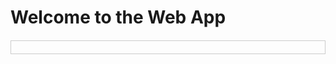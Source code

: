 <html lang="en">
  <head>
    <meta charset="utf-8">
    <meta name="viewport" content="width=device-width, initial-scale=1, shrink-to-fit=no">
    <script src="https://telegram.org/js/telegram-web-app.js"></script>
    <title>Telegram Web App</title>
  </head>
  <body>
    <h1>Welcome to the Web App</h1>
    <div id="debug" style="margin-top: 20px; padding: 10px; border: 1px solid #ccc;"></div>
    <script>
      // Функция для вывода сообщений на экран
      function logMessage(message) {
          const debugDiv = document.getElementById('debug');
          const paragraph = document.createElement('p');
          paragraph.textContent = message;
          debugDiv.appendChild(paragraph);
      }
      Telegram.WebApp.ready();
      Telegram.WebApp.expand();
      Telegram.WebApp.MainButton.text = "Send Data";
      Telegram.WebApp.MainButton.setText("Send Data");
      Telegram.WebApp.MainButton.show();
      // Выводим информацию при загрузке страницы
      logMessage("Web App initialized.");
      logMessage(`Init Data: ${JSON.stringify(Telegram.WebApp.initDataUnsafe)}`);
      Telegram.WebApp.MainButton.onClick(() => {
          logMessage("MainButton clicked!");
          if (Telegram.WebApp.initDataUnsafe && Telegram.WebApp.initDataUnsafe.user) {
              const userData = {
                  user_id: Telegram.WebApp.initDataUnsafe.user.id,
                  first_name: Telegram.WebApp.initDataUnsafe.user.first_name,
              };
              logMessage(`Sending data to bot: ${JSON.stringify(userData)}`);
              Telegram.WebApp.sendData(JSON.stringify(userData));
          } else {
              logMessage("User data is not available!");
          }
      });
    </script>
  </body>
</html>

